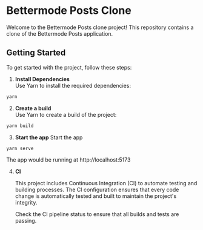 # Bettermode Posts Clone

Welcome to the Bettermode Posts clone project! This repository contains a clone of the Bettermode Posts application.

## Getting Started

To get started with the project, follow these steps:

1. **Install Dependencies**  
   Use Yarn to install the required dependencies:

```bash
yarn
```

2. **Create a build**  
   Use Yarn to create a build of the project:

```bash
yarn build
```

3. **Start the app**
   Start the app

```bash
yarn serve
```

   The app would be running at http://localhost:5173

4. **CI**

   This project includes Continuous Integration (CI) to automate testing and building processes. The CI configuration ensures that every code change is automatically tested and built to maintain the project's integrity.

   Check the CI pipeline status to ensure that all builds and tests are passing.
